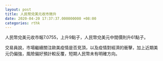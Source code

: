 ```yaml
---
layout: post
title: 人民幣兌美元收市微升
date: 2020-04-20 17:37:37.000000000 +08:00
categories: rthk
---
```


人民幣兌美元收市報7.0755，上升9點子，人民幣兌美元中間價則升61點子。

交易員說，市場繼續關注歐美疫情是否見頂，以及疫情對經濟的衝擊，加上近期美元仍偏強，風險偏好預計較反覆，短期人民幣未有明確方向。
